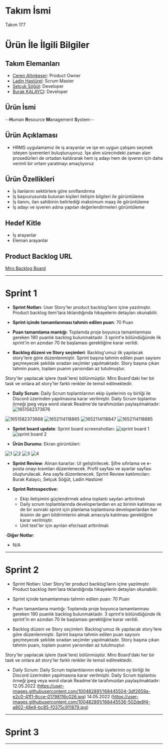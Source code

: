# **Takım İsmi**

Takım 177

# Ürün İle İlgili Bilgiler

## Takım Elemanları

- [Ceren Altınkeser](https://github.com/cerenal): Product Owner
- [Ladin Hastürel](https://github.com/lhasturel): Scrum Master
- [Selçuk Söğüt](https://github.com/ssogut26): Developer
- [Burak KALAYCI](https://github.com/torukobyte): Developer

## Ürün İsmi

--**H**uman **R**esource **M**anagement **S**ystem--

## Ürün Açıklaması

- HRMS uygulamamız ile iş arayanlar ve işe en uygun çalışanı seçmek isteyen işverenleri
  buluşturuyoruz. İşe alım sürecindeki zaman alan prosedürleri de ortadan kaldırarak hem iş adayı
  hem de işveren için daha verimli bir ortam yaratmayı amaçlıyoruz

## Ürün Özellikleri

- İş ilanlarını sektörlere göre sınıflandırma
- İş başvurusunda bulunan kişileri iletişim bilgileri ile görüntüleme
- İş ilanını, ilan sahibinin belirlediği maksimum maaş ile görüntüleme
- İş adayı ve işveren adına yapılan değerlendirmeleri görüntüleme

## Hedef Kitle

- İş arayanlar
- Eleman arayanlar

## Product Backlog URL

[Miro Backlog Board](https://miro.com/app/board/uXjVO4JxoEI=/)

---

# Sprint 1

- **Sprint Notları**: User Story'ler product backlog'ların içine yazılmıştır. Product backlog item'lara tıklandığında hikayelerin detayları okunabilir.

- **Sprint içinde tamamlanması tahmin edilen puan**: 70 Puan

- **Puan tamamlama mantığı**: Toplamda proje boyunca tamamlanması gereken 190 puanlık backlog bulunmaktadır. 3 sprint'e bölündüğünde ilk sprint'in en azından 70 ile başlaması gerektiğine karar verildi.

- **Backlog düzeni ve Story seçimleri**: Backlog'umuz ilk yapılacak story'lere göre düzenlenmiştir. Sprint başına tahmin edilen puan sayısını geçmeyecek şekilde sıradan seçimler yapılmaktadır. Story başına çıkan tahmin puanı, toplam puanın yarısından az tutulmuştur. 

Story'ler yapılacak işlere (task'lere) bölünmüştür. Miro Board'daki her bir task ve onlara ait story'ler farklı renkler ile temsil edilmektedir.
- **Daily Scrum**: Daily Scrum toplantılarının ekip üyelerinin oy birliği ile Discord üzerinden yapılmasına karar verilmiştir. Daily Scrum toplantısı örneği jpeg veya word olarak Readme'de tarafımızdan paylaşılmaktadır:![1651582373676](https://user-images.githubusercontent.com/100482891/166457600-310661c5-9770-45a2-8b17-30353b4d5d88.jpg)

 ![1651582373668](https://user-images.githubusercontent.com/100482891/166457539-49835715-3038-4e29-9357-00f914f81313.png)
 ![1652114118865](https://user-images.githubusercontent.com/100482891/167456662-9d52f911-773b-4412-b058-0f1c6263b856.jpg)
 ![1652114118847](https://user-images.githubusercontent.com/100482891/167456719-4043c5f4-f989-4964-b4fc-7f9d4cc0c05e.jpg)
 ![1652114118885](https://user-images.githubusercontent.com/100482891/167456777-7f9331d8-8b5f-4b52-a311-2c5e904c38e0.jpg)


- **Sprint board update**: Sprint board screenshotları: 
![sprint board 1](https://user-images.githubusercontent.com/100482891/166457442-644282e1-b6c7-4d83-9bb8-f6856fd23363.jpg)
![sprint board 2](https://user-images.githubusercontent.com/100482891/167455509-d967e519-55d8-4a96-a8da-e019041916a6.jpg)



- **Ürün Durumu**: Ekran görüntüleri:

![1](https://user-images.githubusercontent.com/61664693/167292613-c9ac940a-58ca-47a8-bb32-125dd8faba24.png)
![2](https://user-images.githubusercontent.com/61664693/167292614-59b0fca3-75c9-4941-806a-b2d7da8f0368.png)
![3](https://user-images.githubusercontent.com/61664693/167292615-15f1a526-413c-43de-a571-87e7a2e58c47.png)
![4](https://user-images.githubusercontent.com/61664693/167292612-05e0e6f8-32a7-4118-a0c0-8e01186cfb16.png)

- **Sprint Review**: 
Alınan kararlar: UI geliştirilecek. Şifre sıfırlama ve e-posta onayı kısımları düzenlenecek. Profil sayfası ve ayarlar sayfası oluşturulacak. Ana sayfa düzenlenecek. Sprint Review katılımcıları: Burak Kalaycı, Selçuk Söğüt, Ladin Hastürel

- **Sprint Retrospective:**
  - Ekip iletişimini güçlendirmek adına toplantı sayıları arttırılmalı
  - Daily scrum toplantılarında developerlardan en az birinin katılması ve de bir sonraki sprint için planlama toplantısına developerlardan her
    ikisinin de geri bildirimlerini almak amacıyla katılması gerektiğine karar verilmiştir.
  - Unit test'ler için ayrılan efor/saat arttırılmalı

-**Diğer Notlar**:
- N/A

---

# Sprint 2

- Sprint Notları: User Story'ler product backlog'ların içine yazılmıştır. Product backlog item'lara tıklandığında hikayelerin detayları okunabilir.

- Sprint içinde tamamlanması tahmin edilen puan: 70 Puan

- Puan tamamlama mantığı: Toplamda proje boyunca tamamlanması gereken 190 puanlık backlog bulunmaktadır. 3 sprint'e bölündüğünde ilk sprint'in en azından 70 ile başlaması gerektiğine karar verildi.

- Backlog düzeni ve Story seçimleri: Backlog'umuz ilk yapılacak story'lere göre düzenlenmiştir. Sprint başına tahmin edilen puan sayısını geçmeyecek şekilde sıradan seçimler yapılmaktadır. Story başına çıkan tahmin puanı, toplam puanın yarısından az tutulmuştur.

Story'ler yapılacak işlere (task'lere) bölünmüştür. Miro Board'daki her bir task ve onlara ait story'ler farklı renkler ile temsil edilmektedir.

- Daily Scrum: Daily Scrum toplantılarının ekip üyelerinin oy birliği ile Discord üzerinden yapılmasına karar verilmiştir. Daily Scrum toplantısı örneği jpeg veya word olarak Readme'de tarafımızdan paylaşılmaktadır:
12.05.2022 (https://user-images.githubusercontent.com/100482891/168445504-3df2659a-e2c0-41f1-8cce-01798116c026.jpg)
14.05.2022 (https://user-images.githubusercontent.com/100482891/168445536-502de8f4-a802-48e9-bc85-f0375c911879.jpg)


---

# Sprint 3

---
